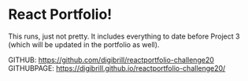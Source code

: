 # React Portfolio!

This runs, just not pretty. It includes everything to date before Project 3 (which will be updated in the portfolio as well).

GITHUB: https://github.com/digibrill/reactportfolio-challenge20
GITHUBPAGE: https://digibrill.github.io/reactportfolio-challenge20/
